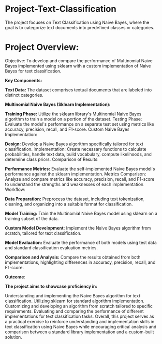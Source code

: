 # Project-Text-Classification
The project focuses on Text Classification using Naive Bayes, where the goal is to categorize text documents into predefined classes or categories.

# Project Overview:
Objective: To develop and compare the performance of Multinomial Naive Bayes implemented using sklearn with a custom implementation of Naive Bayes for text classification.

**Key Components:**

**Text Data:** The dataset comprises textual documents that are labeled into distinct categories.

**Multinomial Naive Bayes (Sklearn Implementation):**

**Training Phase:** Utilize the sklearn library's Multinomial Naive Bayes algorithm to train a model on a portion of the dataset.
Testing Phase: Evaluate the model's performance on a separate test set using metrics like accuracy, precision, recall, and F1-score.
Custom Naive Bayes Implementation:


**Design:** Develop a Naive Bayes algorithm specifically tailored for text classification.
Implementation: Create necessary functions to calculate probabilities, handle text data, build vocabulary, compute likelihoods, and determine class priors.
Comparison of Results:


**Performance Metrics:** Evaluate the self-implemented Naive Bayes model's performance against the sklearn implementation.
Metrics Comparison: Analyze and compare metrics like accuracy, precision, recall, and F1-score to understand the strengths and weaknesses of each implementation.
Workflow:


**Data Preparation:** Preprocess the dataset, including text tokenization, cleaning, and organizing into a suitable format for classification.

**Model Training:** Train the Multinomial Naive Bayes model using sklearn on a training subset of the data.

**Custom Model Development:** Implement the Naive Bayes algorithm from scratch, tailored for text classification.

**Model Evaluation:** Evaluate the performance of both models using test data and standard classification evaluation metrics.

**Comparison and Analysis:** Compare the results obtained from both implementations, highlighting differences in accuracy, precision, recall, and F1-score.

**Outcome:**

**The project aims to showcase proficiency in:**

Understanding and implementing the Naive Bayes algorithm for text classification.
Utilizing sklearn for standard algorithm implementation.
Customizing and developing an algorithm from scratch tailored to specific requirements.
Evaluating and comparing the performance of different implementations for text classification tasks.
Overall, this project serves as a practical exercise to reinforce understanding and implementation skills in text classification using Naive Bayes while encouraging critical analysis and comparison between a standard library implementation and a custom-built solution.
